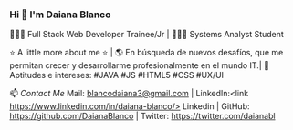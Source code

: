### Hi 👋  I'm Daiana Blanco 

👩🏻‍💻 Full Stack Web Developer Trainee/Jr |
👩🏻‍🎓 Systems Analyst Student 


⭐️ A little more about me ⭐️ |
🌎 En búsqueda de nuevos desafíos, que me permitan crecer y desarrollarme profesionalmente en el mundo IT.|
🚀 Aptitudes e intereses: #JAVA #JS #HTML5 #CSS #UX/UI


📫 *Contact Me*
Mail: blancodaiana3@gmail.com |
LinkedIn:<link https://www.linkedin.com/in/daiana-blanco/> Linkedin </link> |
GitHub: https://github.com/DaianaBlanco |
Twitter: https://twitter.com/daianabl

